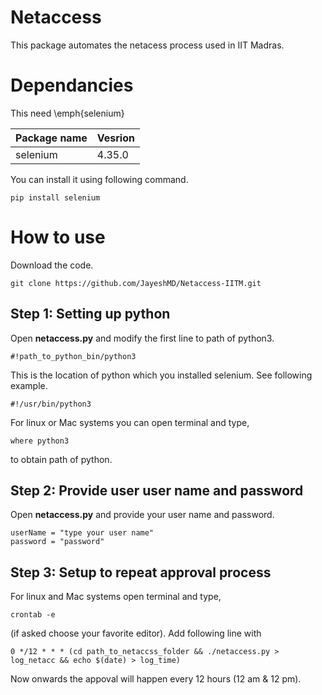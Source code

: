 # Netaccess

This package automates the netacess process used in IIT Madras. 

# Dependancies

This need \emph{selenium}

| Package name | Vesrion|
|--------------|---------
| selenium     | 4.35.0|

You can install it using following command.

```
pip install selenium
```

# How to use

Download the code.

```
git clone https://github.com/JayeshMD/Netaccess-IITM.git
```

## Step 1: Setting up python
Open **netaccess.py** and modify the first line to path of python3.

```
#!path_to_python_bin/python3
```

This is the location of python which you installed selenium. See following example.

```
#!/usr/bin/python3
```

For linux or Mac systems you can open terminal and type, 
```
where python3
```
to obtain path of python.

## Step 2: Provide user user name and password

Open **netaccess.py** and provide your user name and password.

```
userName = "type your user name"
password = "password"
```

## Step 3: Setup to repeat approval process

For linux and Mac systems open terminal and type,
```
crontab -e
```

(if asked choose your favorite editor).
Add following line with 

```
0 */12 * * * (cd path_to_netaccss_folder && ./netaccess.py > log_netacc && echo $(date) > log_time)
```

Now onwards the appoval will happen every 12 hours (12 am & 12 pm).




